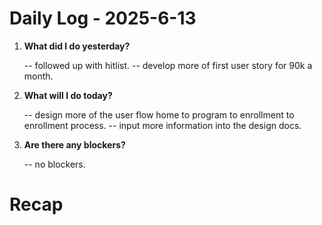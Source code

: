 # Daily Log - 2025-6-13

1. **What did I do yesterday?**

   -- followed up with hitlist.
   -- develop more of first user story for 90k a month.

2. **What will I do today?**
   
   -- design more of the user flow home to program to enrollment to enrollment process.
   -- input more information into the design docs.

3. **Are there any blockers?**

   -- no blockers.

# Recap

<!--
   git add .; git commit -m "daily stand-up"; git push;
   git add .; git commit -m "daily close"; git push;
-->